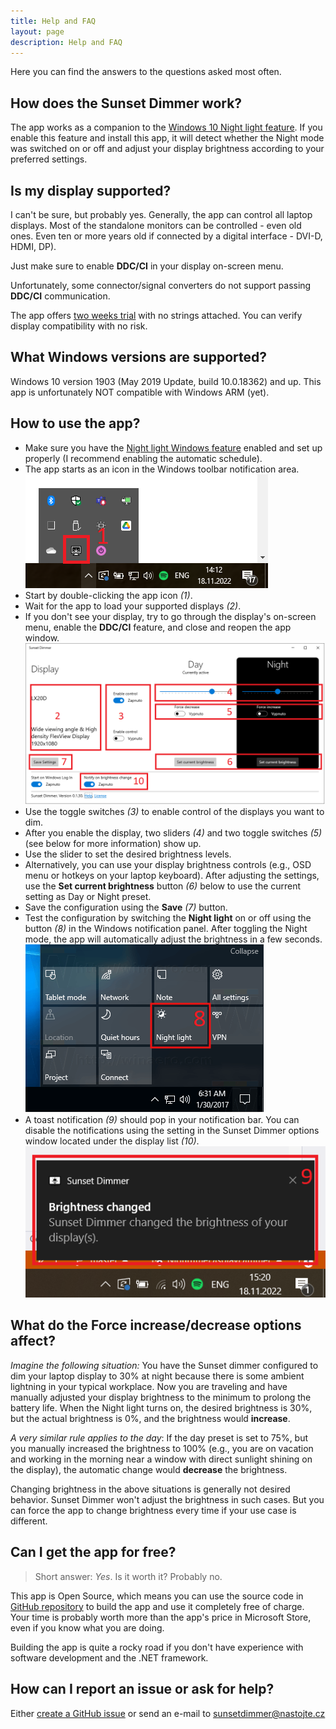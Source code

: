 ```yaml
---
title: Help and FAQ
layout: page
description: Help and FAQ
---
```


Here you can find the answers to the questions asked most often.

## How does the Sunset Dimmer work?

The app works as a companion to the [Windows 10 Night light feature](https://support.microsoft.com/en-us/windows/set-your-display-for-night-time-in-windows-18fe903a-e0a1-8326-4c68-fd23d7aaf136). If you enable this feature and install this app, 
it will detect whether the Night mode was switched on or off and adjust your display brightness according to your preferred settings.

## Is my display supported?

I can't be sure, but probably yes. Generally, the app can control all laptop displays. Most of the standalone monitors can be controlled - even old ones. Even ten or more years old if connected by a digital interface - DVI-D, HDMI, DP).

Just make sure to enable **DDC/CI** in your display on-screen menu.

Unfortunately, some connector/signal converters do not support passing **DDC/CI** communication.

The app offers [two weeks trial](https://apps.microsoft.com/store/detail/9P6MXT53KF20) with no strings attached. You can verify display compatibility with no risk. 

## What Windows versions are supported?

Windows 10 version 1903 (May 2019 Update, build 10.0.18362) and up. This app is unfortunately NOT compatible with Windows ARM (yet).

## How to use the app?

* Make sure you have the [Night light Windows feature](https://support.microsoft.com/en-us/windows/set-your-display-for-night-time-in-windows-18fe903a-e0a1-8326-4c68-fd23d7aaf136) enabled and set up properly (I recommend enabling the automatic schedule).
* The app starts as an icon in the Windows toolbar notification area. 
<br> ![Notify icon](/images/help/help-notify-icon.png)
* Start by double-clicking the app icon *(1)*.
* Wait for the app to load your supported displays *(2)*. 
* If you don't see your display, try to go through the display's on-screen menu, enable the **DDC/CI** feature, and close and reopen the app window.
<br> [![Settings window](/images/help/help-settings.png)](/images/help/help-settings.png)
* Use the toggle switches *(3)* to enable control of the displays you want to dim.
* After you enable the display, two sliders *(4)* and two toggle switches *(5)* (see below for more information) show up.
* Use the slider to set the desired brightness levels.
* Alternatively, you can use your display brightness controls (e.g., OSD menu or hotkeys on your laptop keyboard). After adjusting the settings, use the **Set current brightness** button *(6)* below to use the current setting as Day or Night preset.
* Save the configuration using the **Save** *(7)* button.
* Test the configuration by switching the **Night light** on or off using the button *(8)* in the Windows notification panel. After toggling the Night mode, the app will automatically adjust the brightness in a few seconds.
<br> ![Night light button](/images/help/help-night-light.png)
* A toast notification *(9)* should pop in your notification bar. You can disable the notifications using the setting in the Sunset Dimmer options window located under the display list *(10)*.
<br> ![Toast notification](/images/help/help-notification.png)

## What do the Force increase/decrease options affect?

*Imagine the following situation:* You have the Sunset dimmer configured to dim your laptop display to 30% at night because there is some ambient lightning in your typical workplace. Now you are traveling and have manually adjusted your display brightness to the minimum to prolong the battery life. 
When the Night light turns on, the desired brightness is 30%, but the actual brightness is 0%, and the brightness would **increase**.

*A very similar rule applies to the day*: If the day preset is set to 75%, but you manually increased the brightness to 100% (e.g., you are on vacation and working in the morning near a window with direct sunlight shining on the display), the automatic change would **decrease** the brightness. 

Changing brightness in the above situations is generally not desired behavior. Sunset Dimmer won't adjust the brightness in such cases. But you can force the app to change brightness every time if your use case is different.

## Can I get the app for free?

> Short answer: *Yes*. Is it worth it? Probably no.

This app is Open Source, which means you can use the source code in [GitHub repository](https://github.com/oookoook/NighttimeDisplayDimmer) to build the app and use it completely free of charge. Your time is probably worth more than the app's price in Microsoft Store, even if you know what you are doing.

Building the app is quite a rocky road if you don't have experience with software development and the .NET framework.

## How can I report an issue or ask for help?

Either [create a GitHub issue](https://github.com/oookoook/NighttimeDisplayDimmer/issues/new) or send an e-mail to [sunsetdimmer@nastojte.cz](mailto:sunsetdimmer@nastojte.cz)
